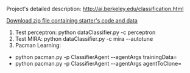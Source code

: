 Project's detailed description:
http://ai.berkeley.edu/classification.html

[Download zip file containing starter's code and data](https://s3-us-west-2.amazonaws.com/cs188websitecontent/projects/release/classification/v1/001/classification.zip)

1. Test perceptron: python dataClassifier.py -c perceptron 
2. Test MIRA: python dataClassifier.py -c mira --autotune
3. Pacman Learning:
- python pacman.py -p ClassifierAgent --agentArgs trainingData=<path to training data>
- python pacman.py -p ClassifierAgent --agentArgs agentToClone=<Agent Name>
